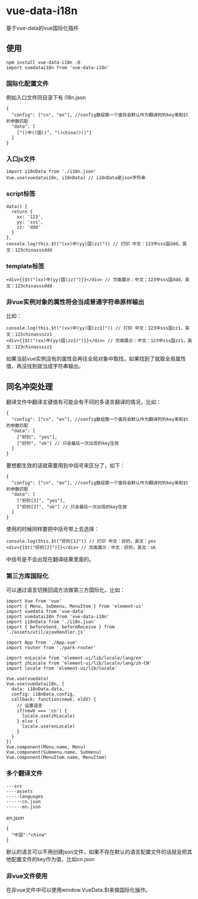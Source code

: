 # vue-data-i18n
基于vue-data的vue国际化插件  

## 使用  
```
npm install vue-data-i18n -D
import vuedatai18n from 'vue-data-i18n'
```  

### 国际化配置文件  
例如入口文件同目录下有 i18n.json
```
{
  "config": ["cn", "en"], //config数组第一个值将会默认作为翻译时的key来和$t的参数匹配
  "data": [
    ["()中()国()", "()china()()"] 
  ]
}
```  

### 入口js文件
```
import i18nData from './i18n.json'
Vue.use(vuedatai18n, i18nData) // i18nData是json字符串
```  

### script标签
```
data() {
  return {
    xx: '123',
    yy: 'sss',
    zz: 'ddd'
  }
},
console.log(this.$t("(xx)中(yy)国(zz)")) // 打印 中文：123中sss国ddd，英文：123chinasssddd
```
### template标签
```
<div>{{$t("(xx)中(yy)国(zz)")}}</div> // 页面展示：中文：123中sss国ddd，英文：123chinasssddd
```  

### 非vue实例对象的属性将会当成普通字符串原样输出
比如：
```
console.log(this.$t("(xx)中(yy)国(zz1)")) // 打印 中文：123中sss国zz1，英文：123chinassszz1
<div>{{$t("(xx)中(yy)国(zz1)")}}</div> // 页面展示：中文：123中sss国zz1，英文：123chinassszz1
```  
如果当前vue实例没有的属性会再往全局对象中取找，如果找到了就取全局属性值，再没找到就当成字符串输出。  

## 同名冲突处理
翻译文件中翻译主键值有可能会有不同的多语言翻译的情况，比如：  
```
{
  "config": ["cn", "en"], //config数组第一个值将会默认作为翻译时的key来和$t的参数匹配
  "data": [
    ["好的", "yes"], 
    ["好的", "ok"] // 只会最后一次出现的key生效
  ]
}
```  
要想都生效的话就需要用到中括号来区分了，如下：  
```
{
  "config": ["cn", "en"], //config数组第一个值将会默认作为翻译时的key来和$t的参数匹配
  "data": [
    ["好的[1]", "yes"], 
    ["好的[2]", "ok"] // 只会最后一次出现的key生效
  ]
}
```  
使用的时候同样要把中括号带上去选择：  
```
console.log(this.$t("好的[1]")) // 打印 中文：好的，英文：yes
<div>{{$t("好的[2]")}}</div> // 页面展示：中文：好的，英文：ok
```  
中括号是不会出现在翻译结果里面的。
### 第三方库国际化
可以通过语言切换回调方法做第三方国际化，比如：
```
import Vue from 'vue'
import { Menu, Submenu, MenuItem } from 'element-ui'
import vuedata from 'vue-data'
import vuedatai18n from 'vue-data-i18n'
import i18nData from './i18n.json'
import { beforeSend, beforeReceive } from './assets/util/ajaxHandler.js'

import App from './App.vue'
import router from './park-router'

import enLocale from 'element-ui/lib/locale/lang/en'
import zhLocale from 'element-ui/lib/locale/lang/zh-CN'
import locale from 'element-ui/lib/locale'

Vue.use(vuedata)
Vue.use(vuedatai18n, {
  data: i18nData.data,
  config: i18nData.config,
  callback: function(newV, oldV) {
    // 设置语言
    if(newV === 'cn') {
      locale.use(zhLocale)
    } else {
      locale.use(enLocale)
    }
  }
})
Vue.component(Menu.name, Menu)
Vue.component(Submenu.name, Submenu)
Vue.component(MenuItem.name, MenuItem)
```
### 多个翻译文件
```
---src
----assets
-----languages
------cn.json
------en.json
```
en.json  
```
{
  "中国":"china"
}
```
默认的语言可以不用创建json文件，如果不存在默认的语言配置文件的话就会把其他配置文件的key作为值，比如cn.json  
### 非vue文件使用
在非vue文件中可以使用window.VueData.$t来做国际化操作。